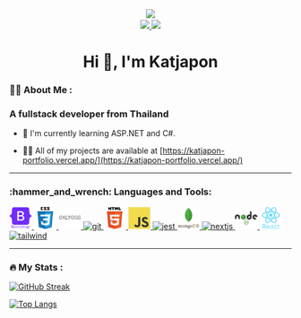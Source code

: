 <div id="header" align="center">
  <img src="https://media.giphy.com/media/JqmupuTVZYaQX5s094/giphy.gif" width="300" />
  <div id="badge">
    <a href="https://www.linkedin.com/in/katjapon-juntalukkhana-82871a218/">
      <img src="https://img.shields.io/badge/Linkedin-blue?logo=linkedin&logoColor=white&style=for-the-badge" />
    </a>
    <a href="https://www.facebook.com/katjapon.juntalukkhana.3/">
      <img src="https://img.shields.io/badge/Facebook-blue?logo=facebook&logoColor=white&style=for-the-badge" />
    </a>
  </div>
  <h1>Hi 👋, I'm Katjapon</h1>
</div>

### :man_technologist: About Me :
<h3>A fullstack developer from Thailand</h3>

- 🔭 I'm currently learning ASP.NET and C#. 

- 👨‍💻 All of my projects are available at [https://katjapon-portfolio.vercel.app/](https://katjapon-portfolio.vercel.app/)

---

<h3 align="left">:hammer_and_wrench: Languages and Tools:</h3>
<p align="left"> 
  <a href="https://getbootstrap.com" target="_blank" rel="noreferrer"> 
    <img src="https://raw.githubusercontent.com/devicons/devicon/master/icons/bootstrap/bootstrap-plain-wordmark.svg" alt="bootstrap" width="40" height="40"/> 
  </a> 
  <a href="https://www.w3schools.com/css/" target="_blank" rel="noreferrer"> 
    <img src="https://raw.githubusercontent.com/devicons/devicon/master/icons/css3/css3-original-wordmark.svg" alt="css3" width="40" height="40"/> 
  </a> 
  <a href="https://expressjs.com" target="_blank" rel="noreferrer"> 
    <img src="https://raw.githubusercontent.com/devicons/devicon/master/icons/express/express-original-wordmark.svg" alt="express" width="40" height="40"/> 
  </a> 
  <a href="https://git-scm.com/" target="_blank" rel="noreferrer"> 
    <img src="https://www.vectorlogo.zone/logos/git-scm/git-scm-icon.svg" alt="git" width="40" height="40"/> 
  </a> 
  <a href="https://www.w3.org/html/" target="_blank" rel="noreferrer"> 
    <img src="https://raw.githubusercontent.com/devicons/devicon/master/icons/html5/html5-original-wordmark.svg" alt="html5" width="40" height="40"/> 
  </a> 
  <a href="https://developer.mozilla.org/en-US/docs/Web/JavaScript" target="_blank" rel="noreferrer"> 
    <img src="https://raw.githubusercontent.com/devicons/devicon/master/icons/javascript/javascript-original.svg" alt="javascript" width="40" height="40"/> 
  </a> 
  <a href="https://jestjs.io" target="_blank" rel="noreferrer"> 
    <img src="https://www.vectorlogo.zone/logos/jestjsio/jestjsio-icon.svg" alt="jest" width="40" height="40"/> 
  </a> 
  <a href="https://www.mongodb.com/" target="_blank" rel="noreferrer"> 
    <img src="https://raw.githubusercontent.com/devicons/devicon/master/icons/mongodb/mongodb-original-wordmark.svg" alt="mongodb" width="40" height="40"/> 
  </a>
<a href="https://nextjs.org/" target="_blank" rel="noreferrer"> 
  <img src="https://cdn.worldvectorlogo.com/logos/nextjs-2.svg" alt="nextjs" width="40" height="40"/> 
</a> 
  <a href="https://nodejs.org" target="_blank" rel="noreferrer"> 
    <img src="https://raw.githubusercontent.com/devicons/devicon/master/icons/nodejs/nodejs-original-wordmark.svg" alt="nodejs" width="40" height="40"/> 
  </a> 
  <a href="https://reactjs.org/" target="_blank" rel="noreferrer"> 
      <img src="https://raw.githubusercontent.com/devicons/devicon/master/icons/react/react-original-wordmark.svg" alt="react" width="40" height="40"/> 
  </a> 
  <a href="https://tailwindcss.com/" target="_blank" rel="noreferrer"> 
    <img src="https://www.vectorlogo.zone/logos/tailwindcss/tailwindcss-icon.svg" alt="tailwind" width="40" height="40"/> 
  </a> 
</p>

---

### :fire: My Stats :
[![GitHub Streak](http://github-readme-streak-stats.herokuapp.com?user=barock075282130&theme=dark&background=000000)](https://git.io/streak-stats)

[![Top Langs](https://github-readme-stats.vercel.app/api/top-langs/?username=barock075282130&layout=compact&theme=vision-friendly-dark)](https://github.com/anuraghazra/github-readme-stats)
